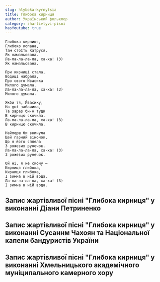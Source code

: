 ```yaml
---
slug: hlyboka-kyrnytsia
title: Глибока кирниця
author: Український фольклор
category: zhartivlyvi-pisni
hasYoutube: true
---
```

```
Глибока кирниця,
Глибоко копана,
Там стоїть Катруся,
Як намальована.
Ла-ла-ла-ла-ла, ха-ха! (3)
Як намальована.
```

```
При кирниці стала,
Водиці набрала,
Про свого Йвасика
Милого думала.
Ла-ла-ла-ла-ла, ха-ха! (3)
Милого думала.
```

```
Якби тя, Йвасику,
На дні забачила,
Та зараз би-м туди
В кирницю скочила.
Ла-ла-ла-ла-ла, ха-ха! (3)
В кирницю скочила.
```

```
Найперш би вкинула
Цей гарний віночок,
Що я його сплела
З рожевих ружечок.
Ла-ла-ла-ла-ла, ха-ха! (3)
З рожевих ружечок.
```

```
Ой ні, я не скочу —
Кирниця глибока,
Кирниця глибока,
І зимна в ній вода.
Ла-ла-ла-ла-ла, ха-ха! (3)
І зимна в ній вода.
```

## Запис жартівливої пісні "Глибока кирниця" у виконанні Діани Петриненко

<YoutubeIframe id="mSKoeir57kg" className="md:w-4/5" />

## Запис жартівливої пісні "Глибока кирниця" у виконанні Сусаннм Чахоян та Національної капели бандуристів України

<YoutubeIframe id="dlM0OX9xPIE" className="md:w-4/5" />

## Запис жартівливої пісні "Глибока кирниця" у виконанні Хмельницького академічного муніципального камерного хору

<YoutubeIframe id="ZVgslkGxZ1w" className="md:w-4/5" />
